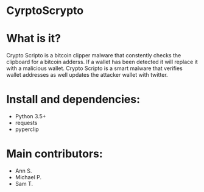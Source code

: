 # CyrptoScrypto

# What is it?
Crypto Scripto is a bitcoin clipper malware that constently checks the clipboard for a bitcoin adderss. If a wallet has been detected it will replace it with a malicious wallet.  Crypto Scripto is a smart malware that verifies wallet addresses as well updates the attacker wallet with twitter. 


# Install and dependencies:
* Python 3.5+
* requests
* pyperclip

# Main contributors:
* Ann S. 
* Michael P.
* Sam T.
